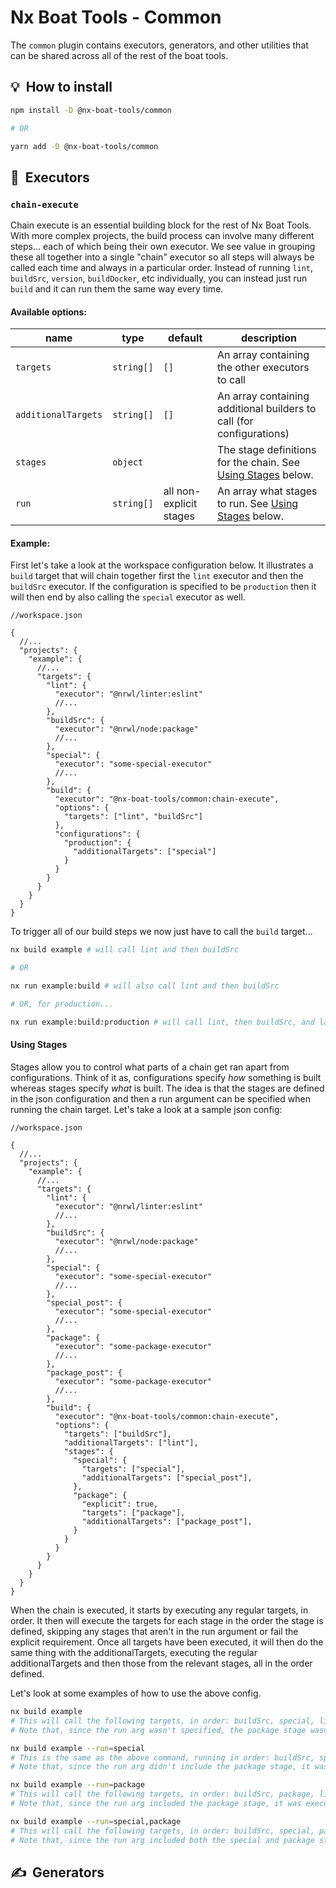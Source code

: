 # Nx Boat Tools - Common

The `common` plugin contains executors, generators, and other utilities that can be shared across all of the rest of the boat tools.

## 💡  How to install

```bash
npm install -D @nx-boat-tools/common

# OR

yarn add -D @nx-boat-tools/common
```

## 🏃  Executors

### `chain-execute`

Chain execute is an essential building block for the rest of Nx Boat Tools. With more complex projects, the build process can involve many different steps... each of which being their own executor. We see value in grouping these all together into a single "chain" executor so all steps will always be called each time and always in a particular order. Instead of running `lint`, `buildSrc`, `version`, `buildDocker`, etc individually, you can instead just run `build` and it can run them the same way every time.

#### Available options:

| name                | type       | default | description                                                          |
| ------------------- | ---------- | ------- | -------------------------------------------------------------------- |
| `targets`           | `string[]` | `[]`    | An array containing the other executors to call                      |
| `additionalTargets` | `string[]` | `[]`    | An array containing additional builders to call (for configurations) |
| `stages`           | `object` | | The stage definitions for the chain. See [Using Stages]() below. |
| `run` | `string[]` | all non-explicit stages | An array what stages to run. See [Using Stages]() below. |

#### Example:

First let's take a look at the workspace configuration below. It illustrates a `build` target that will chain together first the `lint` executor and then the `buildSrc` executor. If the configuration is specified to be `production` then it will then end by also calling the `special` executor as well.

```jsonc
//workspace.json

{
  //...
  "projects": {
    "example": {
      //...
      "targets": {
        "lint": {
          "executor": "@nrwl/linter:eslint"
          //...
        },
        "buildSrc": {
          "executor": "@nrwl/node:package"
          //...
        },
        "special": {
          "executor": "some-special-executor"
          //...
        },
        "build": {
          "executor": "@nx-boat-tools/common:chain-execute",
          "options": {
            "targets": ["lint", "buildSrc"]
          },
          "configurations": {
            "production": {
              "additionalTargets": ["special"]
            }
          }
        }
      }
    }
  }
}
```

To trigger all of our build steps we now just have to call the `build` target...

```bash
nx build example # will call lint and then buildSrc

# OR

nx run example:build # will also call lint and then buildSrc

# OR, for production...

nx run example:build:production # will call lint, then buildSrc, and lastly special
```

#### Using Stages

Stages allow you to control what parts of a chain get ran apart from configurations. Think of it as, configurations specify _how_ something is built whereas stages specify _what_ is built. The idea is that the stages are defined in the json configuration and then a run argument can be specified when running the chain target. Let's take a look at a sample json config:

```jsonc
//workspace.json

{
  //...
  "projects": {
    "example": {
      //...
      "targets": {
        "lint": {
          "executor": "@nrwl/linter:eslint"
          //...
        },
        "buildSrc": {
          "executor": "@nrwl/node:package"
          //...
        },
        "special": {
          "executor": "some-special-executor"
          //...
        },
        "special_post": {
          "executor": "some-special-executor"
          //...
        },
        "package": {
          "executor": "some-package-executor"
          //...
        },
        "package_post": {
          "executor": "some-package-executor"
          //...
        },
        "build": {
          "executor": "@nx-boat-tools/common:chain-execute",
          "options": {
            "targets": ["buildSrc"],
            "additionalTargets": ["lint"],
            "stages": {
              "special": {
                "targets": ["special"],
                "additionalTargets": ["special_post"],
              },
              "package": {
                "explicit": true,
                "targets": ["package"],
                "additionalTargets": ["package_post"],
              }
            }
          }
        }
      }
    }
  }
}
```

When the chain is executed, it starts by executing any regular targets, in order. It then will execute the targets for each stage in the order the stage is defined, skipping any stages that aren't in the run argument or fail the explicit requirement. Once all targets have been executed, it will then do the same thing with the additionalTargets, executing the regular additionalTargets and then those from the relevant stages, all in the order defined.

Let's look at some examples of how to use the above config.

```bash
nx build example 
# This will call the following targets, in order: buildSrc, special, lint, special_post
# Note that, since the run arg wasn't specified, the package stage wasn't explicitly requested so it was skipped.

nx build example --run=special
# This is the same as the above command, running in order: buildSrc, special, lint, special_post
# Note that, since the run arg didn't include the package stage, it wasn't explicitly requested so it was skipped.

nx build example --run=package
# This will call the following targets, in order: buildSrc, package, lint, package_post
# Note that, since the run arg included the package stage, it was executed. Because the special stage wasn't, it was skipped.

nx build example --run=special,package
# This will call the following targets, in order: buildSrc, special, package, lint, special_post, package_post
# Note that, since the run arg included both the special and package stages, they were both executed.

```

## ✍️  Generators
